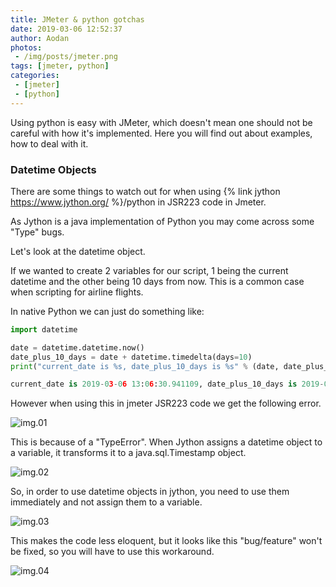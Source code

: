 ```yaml
---
title: JMeter & python gotchas
date: 2019-03-06 12:52:37
author: Aodan
photos: 
 - /img/posts/jmeter.png
tags: [jmeter, python]
categories:
 - [jmeter]
 - [python]
---
```


Using python is easy with JMeter, which doesn't mean one should not be careful with how it's implemented. Here you will find out about examples, how to deal with it.

<!--more-->

### Datetime Objects

There are some things to watch out for when using  {% link jython https://www.jython.org/ %}/python in JSR223 code in Jmeter.

As Jython is a java implementation of Python you may come across some "Type" bugs.

Let's look at the datetime object.

If we wanted to create 2 variables for our script, 1 being the current datetime and the other being 10 days from now.
This is a common case when scripting for airline flights.

In native Python we can just do something like:

```python
import datetime

date = datetime.datetime.now()
date_plus_10_days = date + datetime.timedelta(days=10)
print("current_date is %s, date_plus_10_days is %s" % (date, date_plus_10_days))

current_date is 2019-03-06 13:06:30.941109, date_plus_10_days is 2019-03-16 13:06:30.941109
```

However when using this in jmeter JSR223 code we get the following error.

![img.01](jython_gotchya_datetime_error.png)

This is because of a "TypeError". When Jython assigns a datetime object to a variable, it transforms it to a java.sql.Timestamp object.

![img.02](jython_datetime_java_type.png)

So, in order to use datetime objects in jython, you need to use them immediately and not assign them to a variable.

![img.03]( jython_datetime_oneliner_type.png)

This makes the code less eloquent, but it looks like this "bug/feature" won't be fixed, so you will have to use this workaround.

![img.04](jython_datetime_oneline_code_fix.png)


